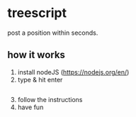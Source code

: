# treescript

post a position within seconds.

## how it works

1. install nodeJS (https://nodejs.org/en/)
2. type & hit enter
```npm run start
```
3. follow the instructions
4. have fun